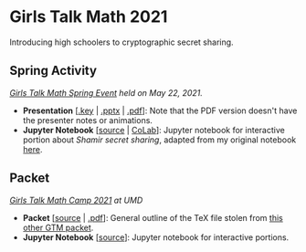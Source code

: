 # Girls Talk Math 2021

Introducing high schoolers to cryptographic secret sharing.

## Spring Activity
*[Girls Talk Math Spring Event](spring/presentation/GTMSpring2021Program.pdf) held on May 22, 2021.*

- **Presentation** [[.key](spring/presentation/secret-sharing.key) | [.pptx](spring/presentation/secret-sharing.pptx) | [.pdf](spring/presentation/secret-sharing.pdf)]: Note that the PDF version doesn't have the presenter notes or animations.
- **Jupyter Notebook** [[source](spring/ShamirSS.ipynb) | [CoLab](https://colab.research.google.com/drive/18NxRFaAb3H65EaUUPwlHN7pQFXYvsy6n?usp=sharing)]: Jupyter notebook for interactive portion about *Shamir secret sharing*, adapted from my original notebook [here](https://github.com/nglaeser/crypto-glossary/blob/main/ShamirSS.ipynb). 

## Packet
*[Girls Talk Math Camp 2021](http://gtm.math.umd.edu/virtualcamp2021.html) at UMD*

- **Packet** [[source](packet/main.tex) | [.pdf](packet/main.pdf)]: General outline of the TeX file stolen from [this other GTM packet](https://github.com/Girls-Talk-Math/curriculum/tree/master/RSA-Encryption-Cryptography).
- **Jupyter Notebook** [[source](packet/secret_sharing.ipynb)]: Jupyter notebook for interactive portions.
